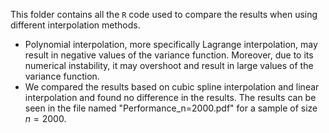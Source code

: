 This folder contains all the `R` code used to compare the results when using different interpolation methods. 
* Polynomial interpolation, more specifically Lagrange interpolation, may result in negative values of the variance function. Moreover, due to its numerical instability, it may overshoot and result in large values of the variance function.
* We compared the results based on cubic spline interpolation and linear interpolation and found no difference in the results. The results can be seen in the file named "Performance_n=2000.pdf" for a sample of size $n=2000$. 
